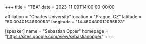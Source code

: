 +++
title = "TBA"
date = 2023-11-09T14:00:00-00:00

affiliation = "Charles University"
location = "Prague, CZ"
latitude = "50.0940164660053"
longitude = "14.450489912985523"

[speaker]
  name = "Sebastian Opper"
  homepage = "https://sites.google.com/view/sebastianopper"
+++
